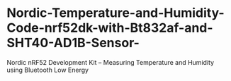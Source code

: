 # Nordic-Temperature-and-Humidity-Code-nrf52dk-with-Bt832af-and-SHT40-AD1B-Sensor-
Nordic nRF52 Development Kit – Measuring Temperature and Humidity using Bluetooth Low Energy
